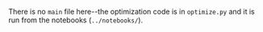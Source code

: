 There is no `main` file here--the optimization code is in `optimize.py` and it is run from the notebooks (`../notebooks/`).

